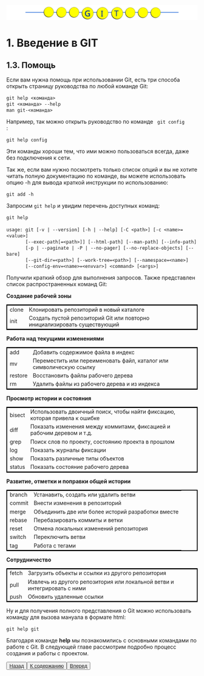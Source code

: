 ![Gitmanul_logo](/G_logo_2.svg)
# 1. Введение в GIT

## 1.3. Помощь

Если вам нужна помощь при использовании Git, есть три способа открыть страницу руководства по любой команде Git:

    git help <команда>
    git <команда> --help
    man git-<команда>

Например, так можно открыть руководство по команде <code> git config </code>:

    git help config

Эти команды хороши тем, что ими можно пользоваться всегда, даже без подключения к сети. 

Так же, если вам нужно посмотреть только список опций и вы не хотите читать полную документацию по команде, вы можете использовать опцию -h для вывода краткой инструкции по использованию:

    git add -h
    
Запросим <code>git help</code> и увидим перечень доступных команд:

    git help

    usage: git [-v | --version] [-h | --help] [-C <path>] [-c <name>=<value>]
           [--exec-path[=<path>]] [--html-path] [--man-path] [--info-path]
           [-p | --paginate | -P | --no-pager] [--no-replace-objects] [--bare]
           [--git-dir=<path>] [--work-tree=<path>] [--namespace=<name>]
           [--config-env=<name>=<envvar>] <command> [<args>]

Получили краткий обзор для выполнения запросов. Также представлен список распространенных команд Git:

<table style="border: 2px solid #000">
 <tr><b>Создание рабочей зоны</b></tr> 
 <tr><td>clone</td>
 <td>Клонировать репозиторий в новый каталоге</td></tr>
 <tr><td>init</td>
 <td>Создать пустой репозиторий Git или повторно инициализировать существующий</td></tr></table>

 <table style="border: 2px solid #000">
 <tr><b>Работа над текущими изменениями</b></tr>
 <tr><td>add</td>
 <td>Добавить содержимое файла в индекс</td></tr>
 <tr><td>mv</td>
 <td>Переместить или переименовать файл, каталог или символическую ссылку</td></tr>
 <tr><td>restore</td>
 <td>Восстановить файлы рабочего дерева</td></tr>
 <tr><td>rm</td>
 <td>Удалить файлы из рабочего дерева и из индекса</td></tr>
</table>

<table style="border: 2px solid #000">
 <tr><b>Просмотр истории и состояния</b></tr> 
 <tr><td>bisect</td>
 <td>Использовать двоичный поиск, чтобы найти фиксацию, которая привела к ошибке</td></tr>
 <tr><td>diff</td>
 <td>Показать изменения между коммитами, фиксацией и рабочим деревом и т.д.</td></tr>
 <tr><td>grep</td>
 <td>Поиск слов по проекту, состоянию проекта в прошлом</td></tr>
 <tr><td>log</td>
 <td>Показать журналы фиксации</td></tr>
 <tr><td>show</td>
 <td>Показать различные типы объектов</td></tr>
 <tr><td>status</td>
 <td>Показать состояние рабочего дерева</td></tr>
</table>

<table style="border: 2px solid #000">
 <tr><b>Развитие, отметки и поправки общей истории</b></tr> 
 <tr><td>branch</td>
 <td>Устанавить, создать или удалить ветви</td></tr>
 <tr><td>commit</td>
 <td>Внести изменения в репозиторий</td></tr>
 <tr><td>merge</td>
 <td>Объединить две или более историй разработки вместе</td></tr>
 <tr><td>rebase</td>
 <td>Перебазировать коммиты и ветки</td></tr>
 <tr><td>reset</td>
 <td>Отмена локальных изменений репозитория</td></tr>
 <tr><td>switch</td>
 <td>Переключить ветви</td></tr>
 <tr><td>tag</td>
 <td>Работа с тегами</td></tr>
 </table>

<table style="border: 2px solid #000">
 <tr><b>Сотрудничество</b></tr> 
 <tr><td>fetch</td>
 <td>Загрузить объекты и ссылки из другого репозитория</td></tr>
 <tr><td>pull</td>
 <td>Извлечь из другого репозитория или локальной ветви и интегрировать с ними</td></tr>
 <tr><td>push</td>
 <td>Обновить удаленные ссылки</td></tr>
</table>

Ну и для получения полного представления о Git можно использовать команду для вызова мануала в формате html:

    git help git

Благодаря команде **help** мы познакомились с основными командами по работе с Git. В следующей главе рассмотрим подробно процесс создания и работы с проектом.

<button>[Назад ](/1.2.md)</button><button>[К содержанию ](/readme.md)</button><button>[Вперед](/2.1.md)</button>